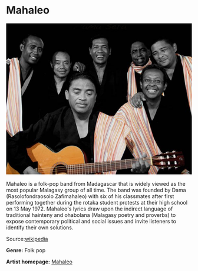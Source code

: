 # Mahaleo

![Mahaleo](mahaleo.jpg)

Mahaleo is a folk-pop band from Madagascar that is widely viewed as the most popular Malagasy group of all time. The band was founded by Dama (Rasolofondraosolo Zafimahaleo) with six of his classmates after first performing together during the rotaka student protests at their high school on 13 May 1972. Mahaleo's lyrics draw upon the indirect language of traditional hainteny and ohabolana (Malagasy poetry and proverbs) to expose contemporary political and social issues and invite listeners to identify their own solutions.

Source:[wikipedia](https://en.wikipedia.org/wiki/Mahaleo)

**Genre:** Folk pop

**Artist homepage:** [Mahaleo](https://www.youtube.com/channel/UCaQOWmY4aBPwTzsEJSUabZQ)
